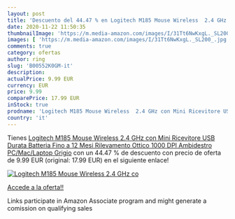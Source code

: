 ```yaml
---
layout: post
title: 'Descuento del 44.47 % en Logitech M185 Mouse Wireless  2.4 GHz co'
date: 2020-11-22 11:50:35
thumbnailImage: 'https://m.media-amazon.com/images/I/31Tt6NwKxgL._SL200_.jpg'
images: [ 'https://m.media-amazon.com/images/I/31Tt6NwKxgL._SL200_.jpg' ]
comments: true
category: ofertas
author: ring
slug: 'B00552K0GM-it'
description:
actualPrice: 9.99 EUR
currency: EUR
price: 9.99
comparePrice: 17.99 EUR
inStock: true
prodname: 'Logitech M185 Mouse Wireless  2.4 GHz con Mini Ricevitore USB  Durata Batteria Fino a 12 Mesi  Rilevamento Ottico 1000 DPI  Ambidestro  PC/Mac/Laptop  Grigio'
country: 'it'
---
```


Tienes [Logitech M185 Mouse Wireless  2.4 GHz con Mini Ricevitore USB  Durata Batteria Fino a 12 Mesi  Rilevamento Ottico 1000 DPI  Ambidestro  PC/Mac/Laptop  Grigio](https://www.amazon.it/dp/B00552K0GM/?tag=tolees00-21) con un 44.47 % de descuento con precio de oferta de 9.99 EUR (original: 17.99 EUR) en el siguiente enlace!

[![Logitech M185 Mouse Wireless  2.4 GHz co](https://m.media-amazon.com/images/I/31Tt6NwKxgL._SL200_.jpg)](https://www.amazon.it/dp/B00552K0GM/?tag=tolees00-21)

[Accede a la oferta!!](https://www.amazon.it/dp/B00552K0GM/?tag=tolees00-21)

Links participate in Amazon Associate program and might generate a comission on qualifying sales


